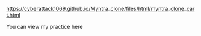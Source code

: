 https://cyberattack1069.github.io/Myntra_clone/files/html/myntra_clone_cart.html 

You can view my practice here 
